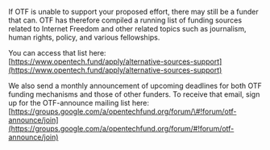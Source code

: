 If OTF is unable to support your proposed effort, there may still be a funder that can. OTF has therefore compiled a running list of funding sources related to Internet Freedom and other related topics such as journalism, human rights, policy, and various fellowships. 

You can access that list here: [https://www.opentech.fund/apply/alternative-sources-support](https://www.opentech.fund/apply/alternative-sources-support) 

We also send a monthly announcement of upcoming deadlines for both OTF funding mechanisms and those of other funders. To receive that email, sign up for the OTF-announce mailing list here: [https://groups.google.com/a/opentechfund.org/forum/\#!forum/otf-announce/join](https://groups.google.com/a/opentechfund.org/forum/#!forum/otf-announce/join)



 

